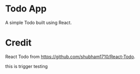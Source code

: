 # Todo App
A simple Todo built using React.

# Credit
React Todo from https://github.com/shubham1710/React-Todo.

this is trigger testing
